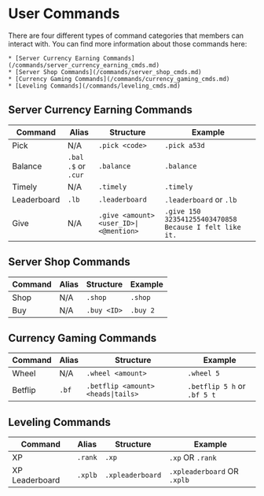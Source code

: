 # User Commands

There are four different types of command categories that members can interact with. You can find more information about those commands here:

    * [Server Currency Earning Commands](/commands/server_currency_earning_cmds.md)
    * [Server Shop Commands](/commands/server_shop_cmds.md)
    * [Currency Gaming Commands](/commands/currency_gaming_cmds.md)
    * [Leveling Commands](/commands/leveling_cmds.md)


## Server Currency Earning Commands

| Command     | Alias                 | Structure                              | Example                                                |
| ----------- | --------------------- | -------------------------------------- | ------------------------------------------------------ |
| Pick        | N/A                   | `.pick <code>`                         | `.pick a53d`                                           |
| Balance     | `.bal` `.$` or `.cur` | `.balance`                             | `.balance`                                             |
| Timely      | N/A                   | `.timely`                              | `.timely`                                              |
| Leaderboard | `.lb`                 | `.leaderboard`                         | `.leaderboard` or `.lb`                                |
| Give        | N/A                   | `.give <amount> <user_ID>\|<@mention>` | `.give 150 323541255403470858 Because I felt like it.` |


## Server Shop Commands

| Command | Alias | Structure   | Example  |
| ------- | ----- | ----------- | -------- |
| Shop    | N/A   | `.shop`     | `.shop`  |
| Buy     | N/A   | `.buy <ID>` | `.buy 2` |


## Currency Gaming Commands

| Command | Alias | Structure                          | Example                     |
| ------- | ----- | ---------------------------------- | --------------------------- |
| Wheel   | N/A   | `.wheel <amount>`                  | `.wheel 5`                  |
| Betflip | `.bf` | `.betflip <amount> <heads\|tails>` | `.betflip 5 h` or `.bf 5 t` |


## Leveling Commands

| Command        | Alias   | Structure        | Example                     |
| -------------- | ------- | ---------------- | --------------------------- |
| XP             | `.rank` | `.xp`            | `.xp` OR `.rank`            |
| XP Leaderboard | `.xplb` | `.xpleaderboard` | `.xpleaderboard` OR `.xplb` |